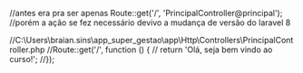 //antes era pra ser apenas Route::get('/', 'PrincipalController@principal');
//porém a ação se fez necessário devivo a mudança de versão do laravel 8


//C:\Users\braian.sins\app_super_gestao\app\Http\Controllers\PrincipalController.php
//Route::get('/', function () {
//    return 'Olá, seja bem vindo ao curso!';
//});
